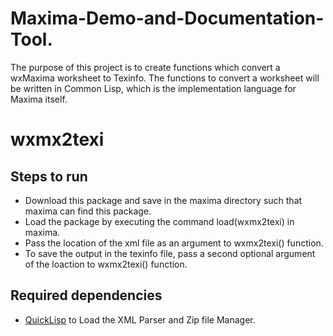 # Maxima-Demo-and-Documentation-Tool.

The purpose of this project is to create functions which convert a wxMaxima worksheet to Texinfo. The functions to convert a worksheet will be written in Common Lisp, which is the implementation language for Maxima itself.


# wxmx2texi

## Steps to run
- Download this package and save in the maxima directory such that maxima can find this package.
- Load the package by executing the command load(wxmx2texi) in maxima. 
- Pass the location of the xml file as an argument to wxmx2texi() function.
- To save the output in the texinfo file, pass a second optional argument of the loaction to wxmx2texi() function.  


## Required dependencies 
- [QuickLisp](https://www.quicklisp.org/beta/) to Load the XML Parser and Zip file Manager.
